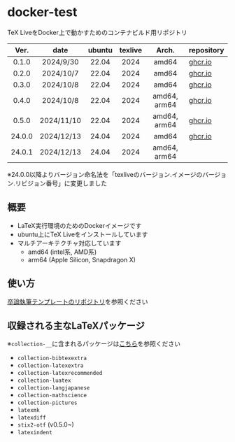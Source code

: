 # docker-test

TeX LiveをDocker上で動かすためのコンテナビルド用リポジトリ

|  Ver.  |    date    | ubuntu | texlive |    Arch.     | repository                                                                                           |
| :----: | :--------: | :----: | :-----: | :----------: | ---------------------------------------------------------------------------------------------------- |
| 0.1.0  | 2024/9/30  | 22.04  |  2024   |    amd64     | [ghcr.io](https://github.com/HiroTNK1118/docker-test/pkgs/container/docker-test/281401957?tag=0.1.0) |
| 0.2.0  | 2024/10/7  | 22.04  |  2024   |    amd64     | [ghcr.io](https://github.com/HiroTNK1118/docker-test/pkgs/container/docker-test/285022331?tag=0.2.0) |
| 0.3.0  | 2024/10/8  | 22.04  |  2024   |    amd64     | [ghcr.io](https://github.com/HiroTNK1118/docker-test/pkgs/container/docker-test/285022331?tag=0.2.0) |
| 0.4.0  | 2024/10/8  | 22.04  |  2024   | amd64, arm64 | [ghcr.io](https://github.com/HiroTNK1118/docker-test/pkgs/container/docker-test/285739845?tag=0.4.0) |
| 0.5.0  | 2024/11/10 | 22.04  |  2024   | amd64, arm64 | [ghcr.io](https://github.com/HiroTNK1118/docker-test/pkgs/container/docker-test/303239648?tag=0.5.0) |
| 24.0.0 | 2024/12/13 | 24.04  |  2024   |    amd64     | [ghcr.io]()                                                                                          |
| 24.0.1 | 2024/12/13           | 24.04       | 2024        | amd64, arm64             |                                                                                                      |

※24.0.0以降よりバージョン命名法を「texliveのバージョン.イメージのバージョン.リビジョン番号」に変更しました

## 概要

- LaTeX実行環境のためのDockerイメージです
- ubuntu上にTeX Liveをインストールしています
- マルチアーキテクチャ対応しています
  - amd64 (intel系, AMD系)
  - arm64 (Apple Silicon, Snapdragon X)

## 使い方

[卒論執筆テンプレートのリポジトリ](https://github.com/HiroTNK1118/latex-template-kanekolab)を参照ください

## 収録される主なLaTeXパッケージ

※`collection-__`に含まれるパッケージは[こちら](https://gist.github.com/nox40/6255eef548ccad9881ce7202e3bb75dd#file-collection-depends-md)を参照ください

- `collection-bibtexextra`
- `collection-latexextra`
- `collection-latexrecommended`
- `collection-luatex`
- `collection-langjapanese`
- `collection-mathscience`
- `collection-pictures`
- `latexmk`
- `latexdiff`
- `stix2-otf` (v0.5.0~)
- `latexindent`
